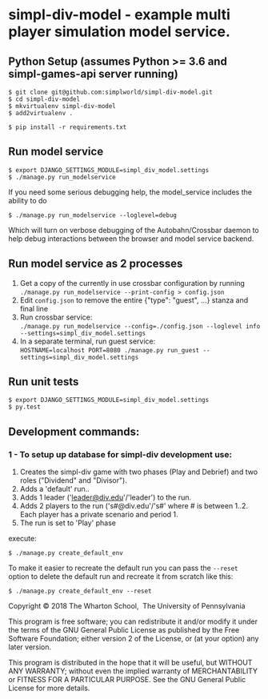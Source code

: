# simpl-div-model - example multi player simulation model service.

## Python Setup (assumes Python >= 3.6 and simpl-games-api server running)

```shell
$ git clone git@github.com:simplworld/simpl-div-model.git
$ cd simpl-div-model
$ mkvirtualenv simpl-div-model
$ add2virtualenv .

$ pip install -r requirements.txt
```

## Run model service

```shell
$ export DJANGO_SETTINGS_MODULE=simpl_div_model.settings
$ ./manage.py run_modelservice
```
If you need some serious debugging help, the model_service includes the ability to do

```shell
$ ./manage.py run_modelservice --loglevel=debug
```

Which will turn on verbose debugging of the Autobahn/Crossbar daemon to help debug interactions between the browser and model service backend.

## Run model service as 2 processes

1. Get a copy of the currently in use crossbar configuration by running
    `./manage.py run_modelservice --print-config > config.json`
1. Edit `config.json` to remove the entire {"type": "guest", ...} stanza and final line
1. Run crossbar service:    
    `./manage.py run_modelservice --config=./config.json --loglevel info --settings=simpl_div_model.settings`
1. In a separate terminal, run guest service:    
    `HOSTNAME=localhost PORT=8080 ./manage.py run_guest --settings=simpl_div_model.settings`


## Run unit tests

```shell
$ export DJANGO_SETTINGS_MODULE=simpl_div_model.settings
$ py.test
```

## Development commands:

### 1 - To setup up database for simpl-div development use:

1. Creates the simpl-div game with two phases (Play and Debrief) and two roles ("Dividend" and "Divisor").
1. Adds a 'default' run..
1. Adds 1 leader ('leader@div.edu'/'leader') to the run.
1. Adds 2 players to the run ('s#@div.edu'/'s#' where # is between 1..2. Each player has a private scenario and period 1.
1. The run is set to 'Play' phase

execute:

```shell
$ ./manage.py create_default_env
```

To make it easier to recreate the default run you can pass the `--reset` option to delete the
default run and recreate it from scratch like this:

```shell
$ ./manage.py create_default_env --reset
```

Copyright © 2018 The Wharton School,  The University of Pennsylvania 

This program is free software; you can redistribute it and/or
modify it under the terms of the GNU General Public License
as published by the Free Software Foundation; either version 2
of the License, or (at your option) any later version.

This program is distributed in the hope that it will be useful,
but WITHOUT ANY WARRANTY; without even the implied warranty of
MERCHANTABILITY or FITNESS FOR A PARTICULAR PURPOSE.  See the
GNU General Public License for more details.

